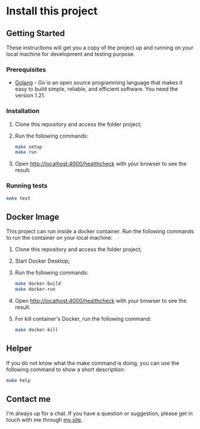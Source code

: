 # Install this project

## Getting Started

These instructions will get you a copy of the project up and running on your local machine for development and testing purpose.

### Prerequisites

- [Golang](https://golang.org/) - Go is an open source programming language that makes it easy to build simple, reliable, and efficient software. You need the version 1.21.

### Installation

1. Clone this repository and access the folder project;

2. Run the following commands:

    ```bash
    make setup
    make run
    ```

3. Open <http://localhost:4000/healthcheck> with your browser to see the result.

### Running tests

```bash
make test
```

## Docker Image

This project can run inside a docker container. Run the following commands to run the container on your local machine:

1. Clone this repository and access the folder project;

2. Start Docker Desktop;

3. Run the following commands:

    ```bash
    make docker-build
    make docker-run
    ```

4. Open <http://localhost:4000/healthcheck> with your browser to see the result.

5. For kill container's Docker, run the following command:

    ```bash
    make docker-kill
    ```

## Helper

If you do not know what the make command is doing, you can use the following command to show a short description:

```bash
make help
```

## Contact me

I'm always up for a chat. If you have a question or suggestion, please get in touch with me through [my site](https://yasminteles.com).
